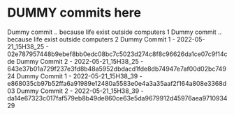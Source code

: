 # DUMMY commits here

Dummy commit .. because life exist outside computers 1
Dummy commit .. because life exist outside computers 2
Dummy Commit 1 - 2022-05-21_15H38_25 - 02e787957448b9ebef8bb0edc08bc7c5023d274c8f8c96626da1ce07c9f14cde
Dummy Commit 2 - 2022-05-21_15H38_25 - 643e37b01a729f237e3fd8b48a5952dbdacd1fde8db74947e7af00d02bc74924
Dummy Commit 1 - 2022-05-21_15H38_39 - e868035cb97b52ffa6a91989e12480a5583e0e4a3a35aaf2f164a808e3368d03
Dummy Commit 2 - 2022-05-21_15H38_39 - da14e67323c017faf579eb8b49de860ce63e5da9679912d45976aea971093429
